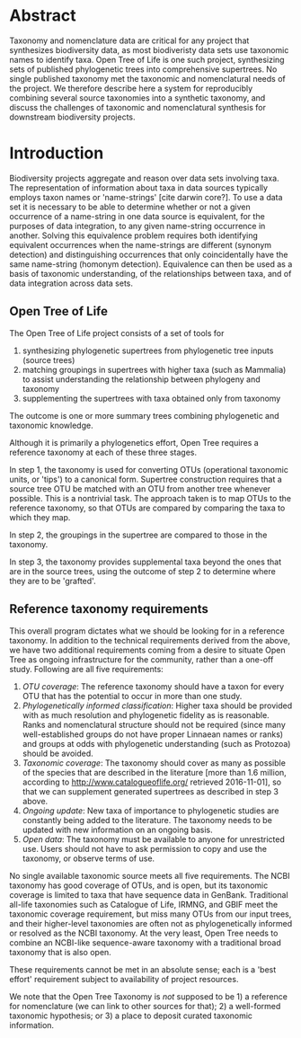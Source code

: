 # Abstract

Taxonomy and nomenclature data are critical for any project that synthesizes
biodiversity data, as most biodiveristy data sets use taxonomic names to
identify taxa. Open Tree of Life is one such project, synthesizing sets of
published phylogenetic trees into comprehensive supertrees. No single published
taxonomy met the taxonomic and nomenclatural needs of the project. We therefore
describe here a system for reproducibly combining several source taxonomies into
a synthetic taxonomy, and discuss the challenges of taxonomic and nomenclatural
synthesis for downstream biodiversity projects.

# Introduction

Biodiversity projects aggregate and reason over data sets involving
taxa.  The representation of information about taxa in data sources
typically employs taxon names or 'name-strings' [cite darwin core?].  To use a
data set it is necessary to be able to determine whether or not a
given occurrence of a name-string in one data source is equivalent, for
the purposes of data integration, to any given name-string occurrence
in another.  Solving this equivalence problem requires both
identifying equivalent occurrences when the name-strings are different
(synonym detection) and distinguishing occurrences that only coincidentally have the same
name-string (homonym detection).  Equivalence can then be used as a
basis of taxonomic understanding, of the relationships between taxa, 
and of data integration across data sets.

## Open Tree of Life

The Open Tree of Life project consists of a set of tools for

1. synthesizing phylogenetic supertrees from phylogenetic tree inputs
   (source trees)
2. matching groupings in supertrees with higher taxa (such as Mammalia)
   to assist understanding the relationship between phylogeny and taxonomy
3. supplementing the supertrees with taxa obtained only from 
   taxonomy

The outcome is one or more summary trees combining phylogenetic and
taxonomic knowledge.

Although it is primarily a phylogenetics effort, Open Tree requires a
reference taxonomy at each of these three stages.

In step 1, the taxonomy is used for converting OTUs (operational
taxonomic units, or 'tips') to a canonical form.  Supertree
construction requires that a source tree OTU be matched with an OTU
from another tree whenever possible.  This is a nontrivial task.  The
approach taken is to map OTUs to the reference taxonomy, so that OTUs
are compared by comparing the taxa to which they map.

In step 2, the groupings in the supertree are compared to those in the
taxonomy.

In step 3, the taxonomy provides supplemental taxa beyond the ones
that are in the source trees, using the outcome of step 2 to determine
where they are to be 'grafted'.

## Reference taxonomy requirements

This overall program dictates what we should be looking for in a
reference taxonomy.  In addition to the technical requirements derived
from the above, we have two additional requirements coming from a
desire to situate Open Tree as ongoing infrastructure for the
community, rather than a one-off study.  Following are all five
requirements:

 1. *OTU coverage*: The reference taxonomy should have a taxon for
    every OTU that has the potential to occur in more than one study.
 1. *Phylogenetically informed classification*: Higher taxa should be
    provided with as much resolution and phylogenetic fidelity as is
    reasonable.  Ranks and nomenclatural structure should not be 
    required (since many well-established groups do not have proper 
    Linnaean names or ranks) and groups at odds with phylogenetic 
    understanding (such as Protozoa) should be avoided.
 1. *Taxonomic coverage*: The taxonomy should cover as many as possible of
    the species
    that are described in the literature [more than 1.6 million, according to
    http://www.catalogueoflife.org/ retrieved 2016-11-01], so that we
    can supplement generated supertrees as described in step 3 above.
 1. *Ongoing update*: New taxa of importance to phylogenetic studies
    are constantly being added to the literature.
    The taxonomy needs to be updated with new information on an ongoing basis.
 1. *Open data*: The taxonomy must be available to anyone for unrestricted use.
    Users should not have to ask permission to copy and use the taxonomy, 
    or observe terms of use.

No single available taxonomic source meets all five requirements.  The
NCBI taxonomy has good coverage of OTUs, and is open, but its
taxonomic coverage is limited to taxa that have sequence data in
GenBank.  Traditional all-life taxonomies such as Catalogue of Life,
IRMNG, and GBIF meet the taxonomic coverage requirement, but miss many
OTUs from our input trees, and their higher-level taxonomies are often
not as phylogenetically informed or resolved as the NCBI taxonomy.  At
the very least, Open Tree needs to combine an NCBI-like sequence-aware
taxonomy with a traditional broad taxonomy that is also open.

These requirements cannot be met in an absolute sense; each is a 'best
effort' requirement subject to availability of project resources.

We note that the Open Tree Taxonomy is *not* supposed to be 1) a
reference for nomenclature (we can link to other sources for that); 2)
a well-formed taxonomic hypothesis; or 3) a place to deposit curated
taxonomic information.
